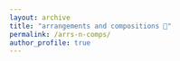 ```yaml
---
layout: archive
title: "arrangements and compositions 👀"
permalink: /arrs-n-comps/
author_profile: true
---
```

